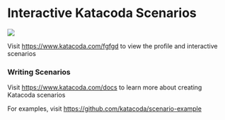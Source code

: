 # Interactive Katacoda Scenarios

[![](http://shields.katacoda.com/katacoda/fgfgd/count.svg)](https://www.katacoda.com/fgfgd "Get your profile on Katacoda.com")

Visit https://www.katacoda.com/fgfgd to view the profile and interactive scenarios

### Writing Scenarios
Visit https://www.katacoda.com/docs to learn more about creating Katacoda scenarios

For examples, visit https://github.com/katacoda/scenario-example

